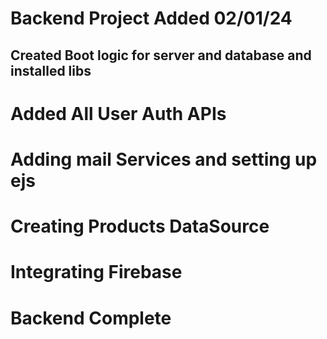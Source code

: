 # Backend Project Added 02/01/24
## Created Boot logic for server and database and installed libs

# Added All User Auth APIs

# Adding mail Services and setting up ejs

# Creating Products DataSource

# Integrating Firebase

# Backend Complete